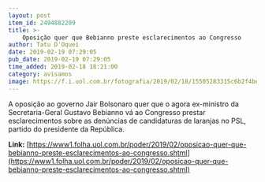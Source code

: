 ```yaml
---
layout: post
item_id: 2494882209
title: >-
    Oposição quer que Bebianno preste esclarecimentos ao Congresso
author: Tatu D'Oquei
date: 2019-02-19 07:29:05
pub_date: 2019-02-19 07:29:05
time_added: 2019-02-18 18:21:00
category: avisamos
image: https://f.i.uol.com.br/fotografia/2019/02/18/15505283315c6b2f4be1506_1550528331_3x2_rt.jpg
---
```


A oposição ao governo Jair Bolsonaro quer que o agora ex-ministro da Secretaria-Geral Gustavo Bebianno vá ao Congresso prestar esclarecimentos sobre as denúncias de candidaturas de laranjas no PSL, partido do presidente da República.

**Link:** [https://www1.folha.uol.com.br/poder/2019/02/oposicao-quer-que-bebianno-preste-esclarecimentos-ao-congresso.shtml](https://www1.folha.uol.com.br/poder/2019/02/oposicao-quer-que-bebianno-preste-esclarecimentos-ao-congresso.shtml)

